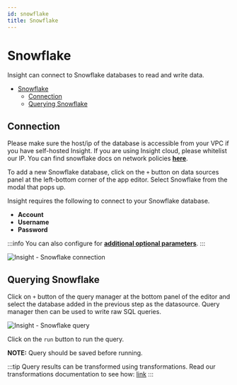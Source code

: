 ```yaml
---
id: snowflake
title: Snowflake
---
```


# Snowflake

Insight can connect to Snowflake databases to read and write data.

- [Snowflake](#snowflake)
	- [Connection](#connection)
	- [Querying Snowflake](#querying-snowflake)

## Connection

Please make sure the host/ip of the database is accessible from your VPC if you have self-hosted Insight. If you are using Insight cloud, please whitelist our IP. You can find snowflake docs on network policies **[here](https://docs.snowflake.com/en/user-guide/network-policies.html)**.


To add a new Snowflake database, click on the `+` button on data sources panel at the left-bottom corner of the app editor. Select Snowflake from the modal that pops up.

Insight requires the following to connect to your Snowflake database.

- **Account**
- **Username**
- **Password**

:::info
You can also configure for **[additional optional parameters](https://docs.snowflake.com/en/user-guide/nodejs-driver-use.html#additional-connection-options)**.
:::



![Insight - Snowflake connection](/_images/insight2/datasource-reference/snowflake/snowflake-connect.png)



## Querying Snowflake

Click on `+` button of the query manager at the bottom panel of the editor and select the database added in the previous step as the datasource. Query manager then can be used to write raw SQL queries.



![Insight - Snowflake query](/_images/insight2/datasource-reference/snowflake/snowflake-query.png)



Click on the `run` button to run the query.

**NOTE:** Query should be saved before running.

:::tip
Query results can be transformed using transformations. Read our transformations documentation to see how: [link](/docs/tutorial/transformations)
:::

